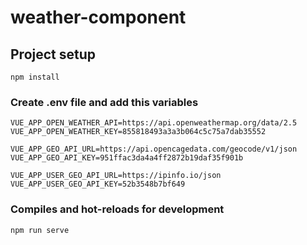 # weather-component

## Project setup
```
npm install
```
### Create .env file and add this variables

`````````````````````````````````````````````
VUE_APP_OPEN_WEATHER_API=https://api.openweathermap.org/data/2.5
VUE_APP_OPEN_WEATHER_KEY=855818493a3a3b064c5c75a7dab35552

VUE_APP_GEO_API_URL=https://api.opencagedata.com/geocode/v1/json
VUE_APP_GEO_API_KEY=951ffac3da4a4ff2872b19daf35f901b

VUE_APP_USER_GEO_API_URL=https://ipinfo.io/json
VUE_APP_USER_GEO_API_KEY=52b3548b7bf649

`````````````````````````````````````````````

### Compiles and hot-reloads for development
```
npm run serve
```

